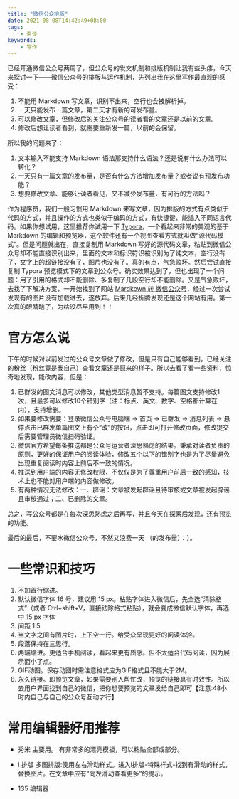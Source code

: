 ```yaml
---
title: "微信公众排版"
date: 2021-08-08T14:42:49+08:00
tags:
    - 杂谈
keywords:
    - 写作
---
```


已经开通微信公众号两周了，但公众号的发文机制和排版机制让我有些头疼，今天来探讨一下——微信公众号的排版与运作机制，先列出我在这里写作最直观的感受：

1. 不能用 Markdown 写文章，识别不出来，空行也会被解析掉。
2. 一天只能发布一篇文章，第二天才有新的可发布量。
3. 可以修改文章，但修改后的关注公众号的读者看的文章还是以前的文章。
4. 修改后想让读者看到，就需要重新发一篇，以前的会保留。



所以我的问题来了：

1. 文本输入不能支持 Markdown 语法那支持什么语法？还是说有什么办法可以转化？
2. 一天只有一篇文章的发布量，是否有什么方法增加发布量？或者说有预发布功能？
3. 想要修改文章、能够让读者看见，又不减少发布量，有可行的方法吗？



作为程序员，我们一般习惯用 Markdown 来写文章，因为排版的方式有点类似于代码的方式，并且操作的方式也类似于编码的方式，有快捷键、能插入不同语言代码。如果你想试用，这里推荐你试用一下 [Typora](https://typora.io/)，一个看起来非常的美观的基于 Markdown 的编辑和预览器，这个软件还有一个视图查看方式就叫做“源代码模式”。但是问题就出在，直接复制用 Markdown 写好的源代码文章，粘贴到微信公众号却不能直接识别出来，里面的文本和标识符识被识别为了纯文本，空行没有了，文字上的超链接没有了，图片也没有了。真的有点，气急败坏。然后尝试直接复制 Typora 预览模式下的文章到公众号。确实效果达到了，但也出现了一个问题：用了引用的格式却不能删除、多复制了几段空行却不能删除。又是气急败坏，去找了下解决方案，一开始找到了网站 [Mardkown 转 微信公众号](https://md.qikqiak.com/)，经过一次尝试发现有的图片没有加载进去，遂放弃。后来几经折腾发现还是这个网站有用。第一次真的眼睛瞎了，为啥没尽早用到！！


# 官方怎么说
下午的时候对以前发过的公众号文章做了修改，但是只有自己能够看到。已经关注的粉丝（粉丝竟是我自己）查看文章还是原来的样子。所以去看了看一些资料，惊奇地发现，能改内容，但是：

1. 已群发的图文消息可以修改，其他类型消息暂不支持。每篇图文支持修改1次，且最多可以修改10个错别字（注：标点、英文、数字、空格都计算在内），支持增删。
2. 如果要修改需要：登录微信公众号电脑端 → 首页 → 已群发 → 消息列表 → 悬停点击已群发单篇图文上有个“改”的按钮，点击即可打开修改页面，修改提交后需要管理员微信扫码验证。
3. 微信官方希望每条推送都是公众号运营者深思熟虑的结果。秉承对读者负责的原则，更好的保证用户的阅读体验，修改五个以下的错别字也是为了尽量避免出现重复阅读时内容上前后不一致的情况。
4. 推送到用户端的内容无修改权限，不仅仅是为了尊重用户前后一致的感知，技术上也不能对用户端的内容做修改。
5. 有两种情况无法修改：一、辟谣：文章被发起辟谣且待审核或文章被发起辟谣且审核通过；二、已删除的文章。



总之，写公众号都是在每次深思熟虑之后再写，并且今天在探索后发现，还有预览的功能。


最后的最后，不要水微信公众号，不然又浪费一天 （的发布量）：）。


# 一些常识和技巧
1. 不加首行缩进。
2. 默认微信字体 16 号，建议用 15 px。粘贴字体进入微信后，先全选“清除格式”（或者 Ctrl+shift+V，直接祛除格式粘贴），就会变成微信默认字体，再选中 15 px 字体
3. 间距 1.5
4. 当文字之间有图片时，上下空一行。给受众呈现更好的阅读体验。
5. 段落保持在三思行。
6. 两端缩进。更适合手机阅读，看起来更有质感。但不太适合代码阅读，因为展示面小了点。
7. GIF动图。保存动图时需注意格式应为GIF格式且不能大于2M。
8. 永久链接。即预览文章，如果需要别人帮忙改，预览的链接具有时效性。所以去用户界面找到自己的微信，把你想要预览的文章发给自己即可【注意:48小时内自己与自己的公众号互动才行】

# 常用编辑器好用推荐
- 秀米
  主要用。
  有非常多的漂亮模板，可以粘贴全部或部分。
  
- i 排版
  多图排版:使用左右滑动样式。进入i排版-特殊样式-找到有滑动的样式，替换图片。在文章中应有“向左滑动查看更多”的提示。
  
- 135 编辑器
  

